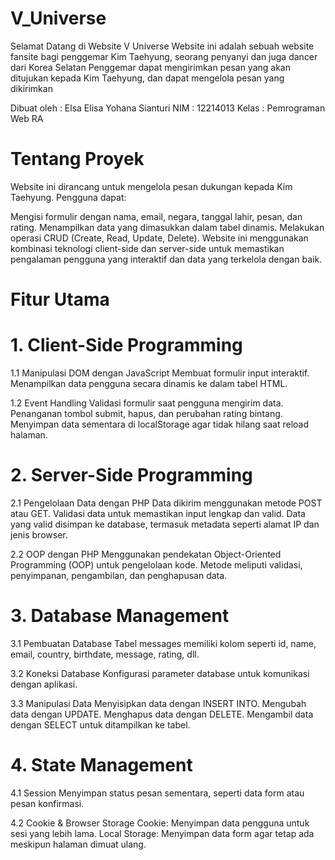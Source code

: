 # V_Universe
 
Selamat Datang di Website V Universe
Website ini adalah sebuah website fansite bagi penggemar Kim Taehyung, seorang penyanyi dan juga dancer dari Korea Selatan
Penggemar dapat mengirimkan pesan yang akan ditujukan kepada Kim Taehyung, dan dapat mengelola pesan yang dikirimkan

Dibuat oleh : Elsa Elisa Yohana  Sianturi
NIM : 12214013
Kelas : Pemrograman Web RA

# Tentang Proyek
Website ini dirancang untuk mengelola pesan dukungan kepada Kim Taehyung. Pengguna dapat:

Mengisi formulir dengan nama, email, negara, tanggal lahir, pesan, dan rating.
Menampilkan data yang dimasukkan dalam tabel dinamis.
Melakukan operasi CRUD (Create, Read, Update, Delete).
Website ini menggunakan kombinasi teknologi client-side dan server-side untuk memastikan pengalaman pengguna yang interaktif dan data yang terkelola dengan baik.

# Fitur Utama

# 1. Client-Side Programming
1.1 Manipulasi DOM dengan JavaScript
Membuat formulir input interaktif.
Menampilkan data pengguna secara dinamis ke dalam tabel HTML.

1.2 Event Handling
Validasi formulir saat pengguna mengirim data.
Penanganan tombol submit, hapus, dan perubahan rating bintang.
Menyimpan data sementara di localStorage agar tidak hilang saat reload halaman.

# 2. Server-Side Programming
2.1 Pengelolaan Data dengan PHP
Data dikirim menggunakan metode POST atau GET.
Validasi data untuk memastikan input lengkap dan valid.
Data yang valid disimpan ke database, termasuk metadata seperti alamat IP dan jenis browser.

2.2 OOP dengan PHP
Menggunakan pendekatan Object-Oriented Programming (OOP) untuk pengelolaan kode.
Metode meliputi validasi, penyimpanan, pengambilan, dan penghapusan data.

# 3. Database Management
3.1 Pembuatan Database
Tabel messages memiliki kolom seperti id, name, email, country, birthdate, message, rating, dll.

3.2 Koneksi Database
Konfigurasi parameter database untuk komunikasi dengan aplikasi.

3.3 Manipulasi Data
Menyisipkan data dengan INSERT INTO.
Mengubah data dengan UPDATE.
Menghapus data dengan DELETE.
Mengambil data dengan SELECT untuk ditampilkan ke tabel.

# 4. State Management
4.1 Session
Menyimpan status pesan sementara, seperti data form atau pesan konfirmasi.

4.2 Cookie & Browser Storage
Cookie: Menyimpan data pengguna untuk sesi yang lebih lama.
Local Storage: Menyimpan data form agar tetap ada meskipun halaman dimuat ulang.
